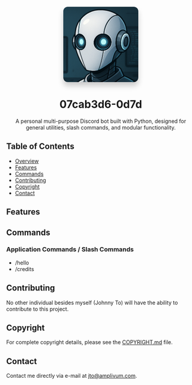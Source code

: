 <div align="center">
  <a href="https://jto.dev">
    <img src="assets/genbot.png"
         alt="07cab3d6-0d7d.png" 
         width="200"
         style="box-shadow: 0px 10px 15px rgba(0, 0, 0, 0.2); border-radius: 12px;">
  </a>
  <h1>07cab3d6-0d7d</h1>
  <p>A personal multi-purpose Discord bot built with Python, designed for general utilities, slash commands, and modular functionality.</p>
</div>

## Table of Contents

- [Overview](#overview)
- [Features](#features)
- [Commands](#commands) 
- [Contributing](#contributing)
- [Copyright](#copyright)
- [Contact](#contact)

## Features

## Commands

### Application Commands / Slash Commands
- /hello
- /credits

## Contributing

No other individual besides myself (Johnny To) will have the ability to contribute to this project.

## Copyright

For complete copyright details, please see the [COPYRIGHT.md](COPYRIGHT.md) file.

## Contact

Contact me directly via e-mail at [jto@amplivum.com](mailto:jto@amplivum.com?subject=Hello%20from%20GitHub).

